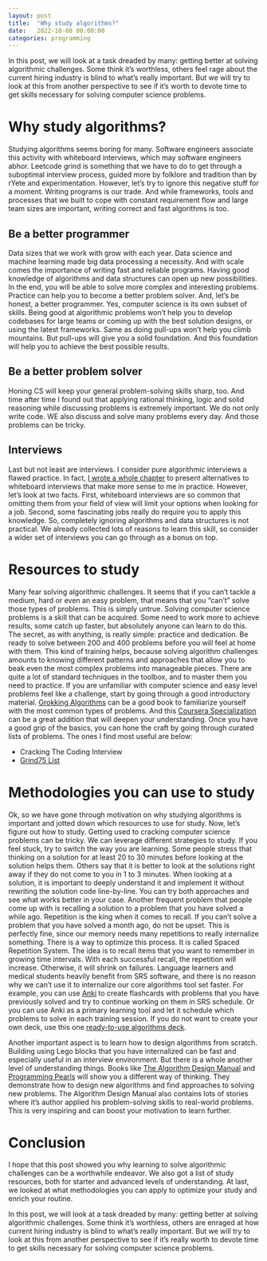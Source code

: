 ```yaml
---
layout: post
title:  "Why study algorithms?"
date:   2022-10-08 00:00:00
categories: programming
---
```


In this post, we will look at a task dreaded by many: getting better at solving algorithmic challenges. Some think it&rsquo;s worthless, others feel rage about the current hiring industry is blind to what&rsquo;s really important. But we will try to look at this from another perspective to see if it&rsquo;s worth to devote time to get skills necessary for solving computer science problems.

<!--more-->

# Why study algorithms?

Studying algorithms seems boring for many. Software engineers associate this activity with whiteboard interviews, which may software engineers abhor. Leetcode grind is something that we have to do to get through a suboptimal interview process, guided more by folklore and tradition than by rYete and experimentation. However, let&rsquo;s try to ignore this negative stuff for a moment. Writing programs is our trade. And while frameworks, tools and processes that we built to cope with constant requirement flow and large team sizes are important, writing correct and fast algorithms is too.

## Be a better programmer

Data sizes that we work with grow with each year. Data science and machine learning made big data processing a necessity. And with scale comes the importance of writing fast and reliable programs. Having good knowledge of algorithms and data structures can open up new possibilities. In the end, you will be able  to solve more complex and interesting problems. Practice can help you to become a better problem solver. And, let&rsquo;s be honest, a better programmer. Yes, computer science is its own subset of skills. Being good at algorithmic problems won&rsquo;t help you to develop codebases for large teams or coming up with the best solution designs, or using the latest frameworks. Same as doing pull-ups won’t help you climb mountains. But pull-ups will give you a solid foundation. And this foundation will help you to achieve the best possible results.


## Be a better problem solver

Honing CS will keep your general problem-solving skills sharp, too. And time after time I found out that applying rational thinking, logic and solid reasoning while discussing problems is extremely  important. We do not only write code. WE also discuss and solve  many problems every day. And those problems can be tricky.


## Interviews

Last but not least are interviews. I consider pure algorithmic interviews a flawed practice. In fact, [I wrote a whole chapter](https://www.amazon.com/Managing-Data-Science-strategies-sustainable-ebook/dp/B07ZRX5KBM) to present alternatives to whiteboard interviews that make more sense to me in practice. However, let&rsquo;s look at two facts. First, whiteboard interviews are so common that omitting them from your field of view will limit your options when looking for a job. Second, some fascinating jobs really do require you to apply this knowledge. So, completely ignoring algorithms and data structures is not practical. We already collected  lots of reasons to learn this skill, so consider a wider set of interviews you can go through as a bonus on top.

# Resources to study

Many fear solving algorithmic challenges. It seems that if you can&rsquo;t tackle a medium, hard or even an easy problem, that means that you &ldquo;can&rsquo;t&rdquo; solve those types of problems. This is simply untrue. Solving computer science problems is a skill that can be acquired. Some need to work more to achieve results, some catch up faster, but absolutely anyone can learn to do this. The secret, as with anything, is really simple: practice and dedication. Be ready to solve between 200 and 400 problems before you will feel at home with them. This kind of training helps, because solving algorithm challenges amounts to knowing different patterns and approaches that allow you to beak even the most complex problems into manageable pieces. There are quite a lot of standard techniques in the toolbox, and to master them you need to practice.  If you are unfamiliar with computer science and easy level problems feel like a challenge, start by going through a good introductory material. [Grokking Algorithms](https://www.amazon.com/Grokking-Algorithms-illustrated-programmers-curious/dp/1617292230) can be a good book to familiarize yourself with the most common types of problems. And this [Coursera Specialization](https://www.coursera.org/specializations/algorithms) can be a great addition that will deepen your understanding.  Once you have a good grip of the basics, you can hone the craft by going through curated lists of problems. The ones I find most useful are below:

* Cracking The Coding Interview
* [Grind75 List](https://www.techinterviewhandbook.org/grind75?hours=10&weeks=15)

# Methodologies you can use to study

Ok, so we have gone through motivation on why studying algorithms is important and jotted down which resources to use for study. Now, let&rsquo;s figure out how to study. Getting used to cracking computer science problems can be tricky. We can leverage different strategies to study. If you feel stuck, try to switch the way you are learning.  Some people stress that thinking on a solution for at least 20 to 30 minutes before looking at the solution helps them. Others say that it is better to look at the solutions right away if they do not come to you in 1 to 3 minutes. When looking at a solution, it is important to deeply understand it and implement it without rewriting the solution code line-by-line. You can try both approaches and see what works better in your case.  Another frequent problem that people come up with is recalling a solution to a problem that you have solved a while ago. Repetition is the king when it comes to recall. If you can&rsquo;t solve a problem that you have solved a month ago, do not be upset. This is perfectly fine, since our memory needs many repetitions to really internalize something. There is a way to optimize this process. It is called Spaced Repetition System. The idea is to recall items that you want to remember in growing time intervals.  With each successful recall, the repetition will increase. Otherwise, it will shrink on failures. Language learners and medical students heavily benefit from SRS software, and there is no reason why we can&rsquo;t use it to internalize our core algorithms tool set faster. For example, you can use [Anki](https://apps.ankiweb.net/) to create flashcards with problems that you have previously solved and try to continue working on them in SRS schedule. Or you can use Anki as a primary learning tool and let it schedule which problems to solve in each training session. If you do not want to create your own deck, use this one [ready-to-use algorithms deck](https://github.com/donnemartin/interactive-coding-challenges).

Another important aspect is to learn how to design algorithms from scratch. Building using Lego blocks that you have internalized can be fast and especially useful in an interview environment. But there is a whole another level of understanding things. Books like [The Algorithm Design Manual](https://www.algorist.com/) and [Programming Pearls](https://www.amazon.com/Programming-Pearls-Press-Louis-Bentley/dp/0201103311) will show you a different way of thinking. They demonstrate how to design new algorithms and find approaches to solving new problems. The Algorithm Design Manual also contains lots of stories where it&rsquo;s author applied his problem-solving skills to real-world problems. This is very inspiring and can boost your motivation to learn further.


# Conclusion

I hope that this post showed you why learning to solve algorithmic challenges can be a worthwhile endeavor. We also got a list of study resources, both for starter and advanced levels of understanding. At last, we looked at what methodologies you can apply to optimize your study and enrich your routine. 

In this post, we will look at a task dreaded by many: getting better at solving algorithmic challenges. Some think it&rsquo;s worthless, others are enraged at how current hiring industry is blind to what&rsquo;s really important. But we will try to look at this from another perspective to see if it&rsquo;s really worth to devote time to get skills necessary for solving computer science problems.

